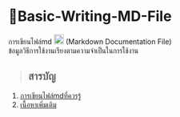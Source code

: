 # 👻Basic-Writing-MD-File
การเขียนไฟล์md <img height=20px src="https://camo.githubusercontent.com/7f65f69ad22ee0caca8ef19a8ba38d94f768b27bcd6b26e3440a429e1d54cfbf/68747470733a2f2f63646e2e737667706f726e2e636f6d2f6c6f676f732f6d61726b646f776e2e737667" />
(Markdown Documentation File)<br>
ข้อมูลวิธีการใช้งานเรียงตามความจำเป็นในการใช้งาน
> ## สารบัญ
  1. [การเขียนไฟล์mdที่ควรรู้](https://github.com/BoszGTec/Basic-Writing-MD-File-Pb/tree/main/%E0%B8%97%E0%B8%B5%E0%B9%88%E0%B8%84%E0%B8%A7%E0%B8%A3%E0%B8%A3%E0%B8%B9%E0%B9%89)
  2. [เนื้อหาเพิ่มเติม](https://github.com/BoszGTec/Basic-Writing-MD-File-Pb/tree/main/%E0%B9%80%E0%B8%9E%E0%B8%B4%E0%B9%88%E0%B8%A1%E0%B9%80%E0%B8%95%E0%B8%B4%E0%B8%A1)

<!-- End -->
